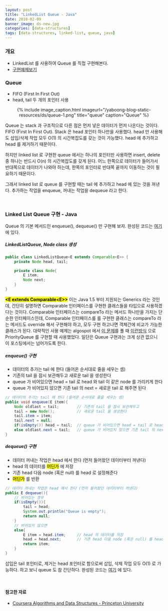 ```yaml
---
layout: post
title: "LinkedList Queue - Java"
date: 2018-02-09
banner_image: ds-new.jpg
categories: [data-structures]
tags: [data-structures, linked-list, queue, java]
---
```


### 개요
* LinkedList 를 사용하여 Queue 를 직접 구현해본다.
* <a target="_blank" href="https://github.com/yaboong/datastructures-algorithms-study/blob/master/src/cc/yaboong/ds/linkedlist/LinkedListQueue.java">구현예제보기</a>

<!--more-->

### Queue
* FIFO (First In First Out)
* head, tail 두 개의 포인터 사용

<div style="text-align:center">
{% include image_caption.html imageurl="/yaboong-blog-static-resources/ds/queue-1.png" title="queue" caption="Queue" %}
</div>

Queue 는 stack 과 구조적으로 다른 점은 먼저 넣은 데이터가 먼저 나온다는 것이다. FIFO (First In First Out).
Stack 은 head 포인터 하나만을 사용했다. head 만 사용해도 삽입/삭제 작업 모두 O(1) 의 시간복잡도를 갖는 것이 가능했다. head 에 추가하고 head 를 제거하기 때문이다.

하지만 linked list 로 구현한 queue 에서는 하나의 포인터만 사용하면 insert, delete 중 하나는 반드시 O(n) 의 시간복잡도를 갖게 된다.
어느 한쪽으로 데이터가 들어가서 반대쪽으로 데이터가 나와야 하는데, 한쪽의 포인터로 반대쪽 끝까지 이동하는 것이 필요하기 때문이다.

그래서 linked list 로 queue 를 구현할 때는 tail 에 추가하고 head 에 있는 것을 꺼낸다.
추가하는 작업을 enqueue, 꺼내는 작업을 dequeue 라고 한다.

<br/>

### Linked List Queue 구현 - Java
Queue 의 기본 메서드인 enqueue(), dequeue() 만 구현해 보자.
완성된 코드는 [여기](https://github.com/yaboong/datastructures-algorithms-study/blob/master/src/cc/yaboong/ds/linkedlist/LinkedListQueue.java) 에 있다.


##### LinkedListQueue, Node class 생성 
```java
public class LinkedListQueue<E extends Comparable<E>> {
    private Node head, tail;

    private class Node{
        E item;
        Node next;
    }
}
```

<mark><strong>&lt;E extends Comparable&lt;E&gt;&gt;</strong></mark> 
이는 Java 1.5 부터 지원되는 Generics 라는 것인데, 
간단히 설명하면 Comparable 인터페이스를 구현한 클래스들을 타입으로 사용하겠다는 것이다.
Comparable 인터페이스는 compareTo 라는 메서드 하나만을 가지는 단순한 인터페이스인데,
Comparable 인터페이스를 를 구현한 클래스는 compareTo 라는 메서드도 override 해서 구현해야 하고, 모두 구현 하고나면 객체간에 비교가 가능한 클래스가 된다.
대략적인 사용 예제는 algospot 에서 [이 문제](https://algospot.com/judge/problem/read/LECTURE)를 풀 때 [이런방식](https://github.com/yaboong/problem-solving-java/blob/master/src/com/yaboong/algospot/supereasy/Lecture.java) 으로 
PriorityQueue 를 구현할 때 사용했었다. 일단은 Queue 구현과는 크게 상관 없으니 이 포스팅에서는 넘어가도록 한다.

##### enqueue() 구현
* 데이터의 추가는 tail 에 한다 (들어온 순서대로 줄을 세우는 셈)
* 기존의 tail 을 잠시 보관해두고 새로운 tail 을 생성한다
* queue 가 비어있으면 head = tail 로 head 와 tail 이 같은 node 를 가리키게 한다
* queue 가 비어있지 않으면 기존 tail 의 next = 새로운 tail 로 해주면 된다

```java
// 데이터의 추가는 tail 에 한다 (들어온 순서대로 줄을 세우는 셈)
public void enqueue(E item){
    Node oldlast = tail;        // 기존의 tail 을 잠시 보관해두고
    tail = new Node();          // 새로운 tail 을 생성한다
    tail.item = item;
    tail.next = null;
    if(isEmpty()) head = tail;  // queue 가 비어있으면 head = tail 로 head 와 tail 이 같은 node 를 가리키게 한다
    else oldlast.next = tail;   // queue 가 비어있지 않으면 기존 tail 의 next = 새로운 tail 로 해주면 된다
}
```

##### dequeue() 구현
* 데이터 꺼내는 작업은 head 에서 한다 (먼저 들어왔던 데이터부터 꺼낸다)
* head 의 데이터를 <mark>어딘가</mark> 에 저장
* 기존 head 다음 node (혹은 null) 를 head 로 설정해준다
* <mark>어딘가</mark> 를 반환

```java
// 데이터 꺼내는 작업은 head 에서 한다 (먼저 들어왔던 데이터부터 꺼낸다)
public E dequeue(){
    // 비어있는 경우
    if(isEmpty()){
        tail = head;
        System.out.println("Queue is empty");
        return null;
    }
    // 비어있지 않으면
    else{
        E item = head.item;     // head 의 데이터를 저장
        head = head.next;       // 기존 head 다음 node (혹은 null) 를 head 로 설정해준다 
        return item;
    }
}
```

삽입은 tail 포인터로, 제거는 head 포인터로 함으로써 삽입, 삭제 작업 모두 O(1) 로 가능하다.
하고 보니 queue 도 참 간단하다. 완성된 코드는 [여기](https://github.com/yaboong/datastructures-algorithms-study/blob/master/src/cc/yaboong/ds/linkedlist/LinkedListQueue.java) 에 있다.


<br/>

#### 참고한 자료
* <a target="_blank" href="https://www.youtube.com/watch?v=HmBuR37Le20&index=15&list=PLxc4gS-_A5VDXUIOPkJkwQKYiT2T1t0I8">Coursera Algorithms and Data Structures - Princeton University</a>